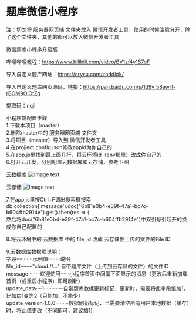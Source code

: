 # 题库微信小程序
注：切勿将 服务器网页端 文件夹放入 微信开发者工具，使用的时候注意分开，除了这个文件夹，其他的都可以放入微信开发者工具

微信题库小程序升级版

哔哩哔哩教程：https://www.bilibili.com/video/BV1zf4y1S7oF

导入自定义题库网址：https://crysu.com/zhddktk/

导入自定义题库网页源码，链接：https://pan.baidu.com/s/1d9v_58awrf-rBOM9OiOtZg 

提取码：nqjl

小程序端配置步骤  
1.下载本项目（master）  
2.删除master中的 服务器网页端 文件夹  
3.将项目（master）导入到 微信开发者工具  
4.在projiect.config.json修改appid为你自己的  
5.在app.js里找到最上面几行，将云环境id（env那里）改成你自己的  
6.打开云开发，分别配置云数据库和云存储，参考下图  
  
云数据库
![Image text](https://raw.githubusercontent.com/547414/tkwxxcx/master/remade/2.png)
  
云存储
![Image text](https://raw.githubusercontent.com/547414/tkwxxcx/master/remade/1.png)
  
7.在app.js里按Ctrl+F调出搜索框搜索  
db.collection('message').doc("6b81e0b4-e39f-47a1-bc7c-b604ffb2914e").get().then(res => {  
然后将doc("6b81e0b4-e39f-47a1-bc7c-b604ffb2914e")中双引号引起开的换成你自己配置的  
  
8.将云环境中的 云数据库 中的 file_id 改成 云存储你上传的文件的File ID  
  
9.云数据库数据项说明：  
字段···········示例值········说明  
file_id········"cloud://..."·自带题库文件（上传到云存储的文件）的文件ID  
message········欢迎使用······小程序首页中间偏下面显示的消息（更改后重新加载首页（或重启小程序）即可刷新）  
update_data····1·············自带题库数据更新标记，更新时，需要将此字段值加1，比如由1变为2（只能加，不能少）  
update_version·1.0.0·········数据刷新标记，当需要清空所有用户本地数据（缓存）时，将此值更改（不同即可，建议加1）  

